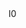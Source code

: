 <script src="//tp.media/content?promo_id=4132&shmarker=196875&campaign_id=121&locale=en&powered_by=true&border_radius=0&plain=false&color_button=%232681ff&color_button_text=%23ffffff&color_border=%232681ff" charset="utf-8"></script>I0
